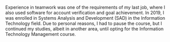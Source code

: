 Experience in teamwork was one of the requirements of my last job, where I also used software for account verification and goal achievement. In 2019, I was enrolled in Systems Analysis and Development (SAD) in the Information Technology field. Due to personal reasons, I had to pause the course, but I continued my studies, albeit in another area, until opting for the Information Technology Management course.








